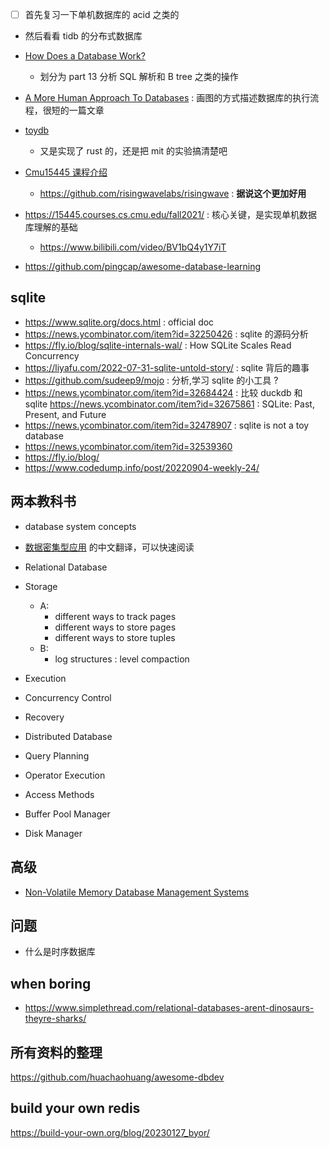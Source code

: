- [ ] 首先复习一下单机数据库的 acid 之类的
- 然后看看 tidb 的分布式数据库

- [How Does a Database Work?](https://cstack.github.io/db_tutorial/)
  - 划分为 part 13 分析 SQL 解析和 B tree 之类的操作
- [A More Human Approach To Databases](https://ccorcos.github.io/filing-cabinets/) : 画图的方式描述数据库的执行流程，很短的一篇文章
- [toydb](https://github.com/erikgrinaker/toydb)
  - 又是实现了 rust 的，还是把 mit 的实验搞清楚吧
- [Cmu15445 课程介绍](https://www.qtmuniao.com/2021/02/15/cmu15445-introduction/#more)
  - https://github.com/risingwavelabs/risingwave : **据说这个更加好用**

- https://15445.courses.cs.cmu.edu/fall2021/ : 核心关键，是实现单机数据库理解的基础
  - https://www.bilibili.com/video/BV1bQ4y1Y7iT

- https://github.com/pingcap/awesome-database-learning

## sqlite
- https://www.sqlite.org/docs.html : official doc
- https://news.ycombinator.com/item?id=32250426 : sqlite 的源码分析
- https://fly.io/blog/sqlite-internals-wal/ : How SQLite Scales Read Concurrency
- https://liyafu.com/2022-07-31-sqlite-untold-story/ : sqlite 背后的趣事
- https://github.com/sudeep9/mojo : 分析,学习 sqlite 的小工具 ?
- https://news.ycombinator.com/item?id=32684424 : 比较 duckdb 和 sqlite https://news.ycombinator.com/item?id=32675861 : SQLite: Past, Present, and Future
- https://news.ycombinator.com/item?id=32478907 : sqlite is not a toy database
- https://news.ycombinator.com/item?id=32539360
- https://fly.io/blog/
- https://www.codedump.info/post/20220904-weekly-24/

## 两本教科书
- database system concepts
- [数据密集型应用](https://vonng.github.io/ddia/#/part-i) 的中文翻译，可以快速阅读

- Relational Database
- Storage
  - A:
    - different ways to track pages
    - different ways to store pages
    - different ways to store tuples
  - B:
    - log structures : level compaction
- Execution
- Concurrency Control
- Recovery
- Distributed Database

- Query Planning
- Operator Execution
- Access Methods
- Buffer Pool Manager
- Disk Manager

## 高级
- [Non-Volatile Memory Database Management Systems](https://www.morganclaypool.com/doi/10.2200/S00891ED1V01Y201812DTM055)

## 问题
- 什么是时序数据库

## when boring
- https://www.simplethread.com/relational-databases-arent-dinosaurs-theyre-sharks/

## 所有资料的整理
https://github.com/huachaohuang/awesome-dbdev

## build your own redis
https://build-your-own.org/blog/20230127_byor/
